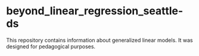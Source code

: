 # beyond_linear_regression_seattle-ds

This repository contains information about generalized linear models. It was designed for pedagogical purposes.
